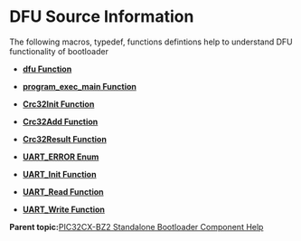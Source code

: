 # DFU Source Information

The following macros, typedef, functions defintions help to understand DFU functionality of bootloader

-   **[dfu Function](GUID-4D1778DA-A40E-449E-974B-2A194F3B4526.md)**  

-   **[program\_exec\_main Function](GUID-BFF159D7-FBC0-4F77-9F6B-4188DC546565.md)**  

-   **[Crc32Init Function](GUID-68EE2145-0277-44A8-9EAD-5DA10C2A1702.md)**  

-   **[Crc32Add Function](GUID-137F1BAC-39B0-4300-8E31-9E072547390A.md)**  

-   **[Crc32Result Function](GUID-1C10D202-0B0E-4646-9A39-E851B3C17C04.md)**  

-   **[UART\_ERROR Enum](GUID-4C1ABF34-C433-4B31-9C0E-3640379C4505.md)**  

-   **[UART\_Init Function](GUID-F7CAEC8A-C062-4C3C-AC08-D645032D9E8A.md)**  

-   **[UART\_Read Function](GUID-F1605631-7DC9-4572-BCA1-85BBD08E6F01.md)**  

-   **[UART\_Write Function](GUID-B25B1045-E18C-4AC4-ABBF-5CB9F6CEBA21.md)**  


**Parent topic:**[PIC32CX-BZ2 Standalone Bootloader Component Help](GUID-A04B5B1F-202B-4944-B18F-13E4857CC3CD.md)

